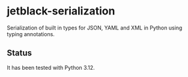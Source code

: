 # jetblack-serialization

Serialization of built in types for JSON, YAML and XML in Python using typing annotations.

## Status

It has been tested with Python 3.12.
